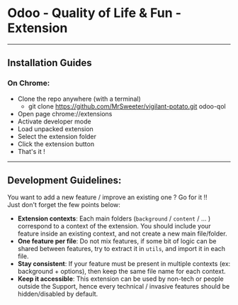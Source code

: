 # Odoo - Quality of Life & Fun - Extension

---

## Installation Guides

### On Chrome:

-   Clone the repo anywhere (with a terminal)
    -   git clone https://github.com/MrSweeter/vigilant-potato.git odoo-qol
-   Open page chrome://extensions
-   Activate developer mode
-   Load unpacked extension
-   Select the extension folder
-   Click the extension button
-   That's it !

---

## Development Guidelines:

You want to add a new feature / improve an existing one ? Go for it !!  
Just don't forget the few points below:

-   **Extension contexts**: Each main folders (`background` / `content` / ... ) correspond to a context of the extension.
    You should include your feature inside an existing context, and not create a new main file/folder.
-   **One feature per file**: Do not mix features, if some bit of logic can be shared between features,
    try to extract it in `utils`, and import it in each file.
-   **Stay consistent**: If your feature must be present in multiple contexts (ex: background + options), then keep the same file name for each context.
-   **Keep it accessible**: This extension can be used by non-tech or people outside the Support,
    hence every technical / invasive features should be hidden/disabled by default.
